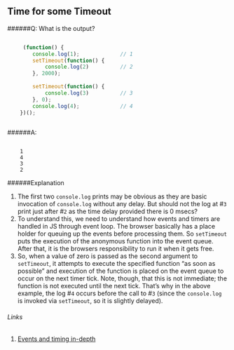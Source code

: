 ## Time for some Timeout

######Q: What is the output?

```js

	￼(function() {
    	console.log(1);				// 1
    	setTimeout(function() {
    		console.log(2)			// 2
    	}, 2000);
    	 
    	setTimeout(function() {
    		console.log(3)			// 3
    	}, 0); 
    	console.log(4);				// 4
	})();￼	
```

######A: 

```	
	
	1
	4
	3
	2

```

######Explanation

1. The first two `console.log` prints may be obvious as they are basic invocation of `console.log` without any delay. But should not the log at #`3` print just after #`2` as the time delay provided there is 0 msecs?
2. To understand this, we need to understand how events and timers are handled in JS through event loop.  The browser basically has a place holder for queuing up the events before processing them. So `setTimeout` puts the execution of the anonymous function into the event queue. After that, it is the browsers responsibility to run it when it gets free.
3. So, when a value of zero is passed as the second argument to `setTimeout`, it attempts to execute the specified function “as soon as possible” and execution of the function is placed on the event queue to occur on the next timer tick. Note, though, that this is not immediate; the function is not executed until the next tick. That’s why in the above example, the log #`4` occurs before the call to #`3` (since the `console.log` is invoked via `setTimeout`, so it is slightly delayed).


###### Links
1. [Events and timing in-depth](http://javascript.info/tutorial/events-and-timing-depth)
